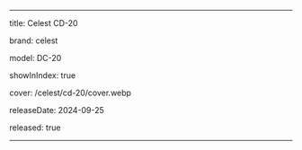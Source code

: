 ---

title: Celest CD-20

brand: celest

model: DC-20

showInIndex: true

cover: /celest/cd-20/cover.webp

releaseDate: 2024-09-25

released: true

---